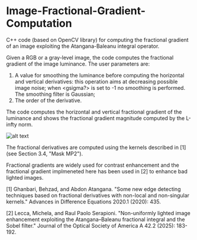# Image-Fractional-Gradient-Computation
C++ code (based on OpenCV library) for computing the fractional gradient of an image exploiting the Atangana-Baleanu integral operator. 


Given a RGB or a gray-level image, the code computes the fractional gradient of the image luminance. 
The user parameters are:
1) A value <gsigma> for smoothing the luminance before computing the horizontal and vertical derivatives: this operation aims at decreasing possible image noise; when <gsigma?> is set to -1 no smoothing is performed. The smoothing filter is Gaussian;
2) The order <sigma> of the derivative.

The code computes the horizontal and vertical fractional gradient of the luminance and shows the fractional gradient magnitude computed by the L-infty norm.

![alt text](https://github.com/MichelaLecca/Image-Fractional-Gradient-Computation/blob/example.png)



The fractional derivatives are computed using the kernels described in [1] (see Section 3.4, "Mask MP2").

Fractional gradients are widely used for contrast enhancement and the fractional gradient implmeneted here has been used in [2] to enhance bad lighted images.

[1] Ghanbari, Behzad, and Abdon Atangana. "Some new edge detecting techniques based on fractional derivatives with non-local and non-singular kernels." Advances in Difference Equations 2020.1 (2020): 435.

[2] Lecca, Michela, and Raul Paolo Serapioni. "Non-uniformly lighted image enhancement exploiting the Atangana–Baleanu fractional integral and the Sobel filter." Journal of the Optical Society of America A 42.2 (2025): 183-192.
